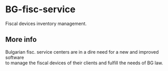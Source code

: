 # BG-fisc-service
Fiscal devices inventory management.

## More info
Bulgarian fisc. service centers are in a dire need for a new and improved software\
to manage the fiscal devices of their clients and fulfill the needs of BG law. 

